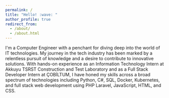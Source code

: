 ```yaml
---
permalink: /
title: "Hello! :wave: "
author_profile: true
redirect_from: 
  - /about/
  - /about.html
---
```


I'm a Computer Engineer with a penchant for diving deep into the world of IT technologies. My journey in the tech industry has been marked by a relentless pursuit of knowledge and a desire to contribute to innovative solutions. With hands-on experience as an Information Technology Intern at Akkuyu TSRST Construction and Test Laboratory and as a Full Stack Developer Intern at ÇOBİLTUM, I have honed my skills across a broad spectrum of technologies including Python, C#, SQL, Docker, Kubernetes, and full stack web development using PHP Laravel, JavaScript, HTML, and CSS.